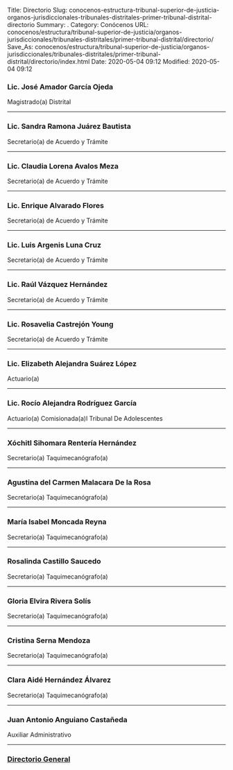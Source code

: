 Title: Directorio
Slug: conocenos-estructura-tribunal-superior-de-justicia-organos-jurisdiccionales-tribunales-distritales-primer-tribunal-distrital-directorio
Summary: .
Category: Conócenos
URL: conocenos/estructura/tribunal-superior-de-justicia/organos-jurisdiccionales/tribunales-distritales/primer-tribunal-distrital/directorio/
Save_As: conocenos/estructura/tribunal-superior-de-justicia/organos-jurisdiccionales/tribunales-distritales/primer-tribunal-distrital/directorio/index.html
Date: 2020-05-04 09:12
Modified: 2020-05-04 09:12



### Lic. José Amador García Ojeda

Magistrado(a) Distrital

---

### Lic. Sandra Ramona Juárez Bautista

Secretario(a) de Acuerdo y Trámite

---

### Lic. Claudia Lorena Avalos Meza

Secretario(a) de Acuerdo y Trámite

---

### Lic. Enrique Alvarado Flores

Secretario(a) de Acuerdo y Trámite

---

### Lic. Luis Argenis Luna Cruz

Secretario(a) de Acuerdo y Trámite

---

### Lic. Raúl Vázquez Hernández

Secretario(a) de Acuerdo y Trámite

---

### Lic. Rosavelia Castrejón Young

Secretario(a) de Acuerdo y Trámite

---

### Lic. Elizabeth Alejandra Suárez López

Actuario(a)

---

### Lic. Rocío Alejandra Rodríguez García

Actuario(a) Comisionada(a)l Tribunal De Adolescentes

---

### Xóchitl Sihomara Rentería Hernández

Secretario(a) Taquimecanógrafo(a)

---

### Agustina del Carmen Malacara De la Rosa

Secretario(a) Taquimecanógrafo(a)

---

### María Isabel Moncada Reyna

Secretario(a) Taquimecanógrafo(a)

---

### Rosalinda Castillo Saucedo

Secretario(a) Taquimecanógrafo(a)

---

### Gloria Elvira Rivera Solís

Secretario(a) Taquimecanógrafo(a)

---

### Cristina Serna Mendoza

Secretario(a) Taquimecanógrafo(a)

---

### Clara Aidé Hernández Álvarez

Secretario(a) Taquimecanógrafo(a)

---

### Juan Antonio Anguiano Castañeda

Auxiliar Administrativo

---

### [Directorio General](https://www.pjecz.gob.mx/transparencia/articulo-21/f03-directorio/)



